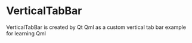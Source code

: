 # VerticalTabBar
VerticalTabBar is created by Qt Qml as a custom vertical tab bar example for learning Qml
